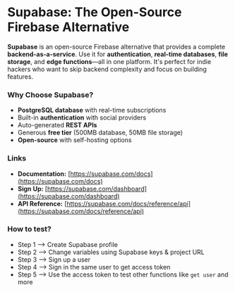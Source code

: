 # Supabase: The Open-Source Firebase Alternative

**Supabase** is an open-source Firebase alternative that provides a complete **backend-as-a-service**. Use it for **authentication**, **real-time databases**, **file storage**, and **edge functions**—all in one platform. It's perfect for indie hackers who want to skip backend complexity and focus on building features.

### Why Choose Supabase?

* **PostgreSQL database** with real-time subscriptions
* Built-in **authentication** with social providers
* Auto-generated **REST APIs**
* Generous **free tier** (500MB database, 50MB file storage)
* **Open-source** with self-hosting options

### Links

* **Documentation:** [https://supabase.com/docs](https://supabase.com/docs)
* **Sign Up:** [https://supabase.com/dashboard](https://supabase.com/dashboard)
* **API Reference:** [https://supabase.com/docs/reference/api](https://supabase.com/docs/reference/api)

### How to test?
* Step 1 --> Create Supabase profile 
* Step 2 --> Change variables using Supabase keys & project URL
* Step 3 --> Sign up a user 
* Step 4 --> Sign in the same user to get access token 
* Step 5 --> Use the access token to test other functions like `get user` and more